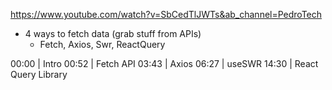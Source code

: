 https://www.youtube.com/watch?v=SbCedTlJWTs&ab_channel=PedroTech
- 4 ways to fetch data (grab stuff from APIs)
  - Fetch, Axios, Swr, ReactQuery

00:00 | Intro
00:52 | Fetch API
03:43 | Axios
06:27 | useSWR
14:30 | React Query Library